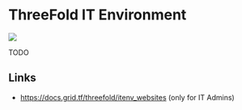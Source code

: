 # ThreeFold IT Environment

![](https://images.unsplash.com/photo-1523963288448-9a82c7c9049f?ixlib=rb-0.3.5&ixid=eyJhcHBfaWQiOjEyMDd9&s=87718e2044006ef5161299b4cfc50628&auto=format&fit=crop&w=2113&q=80)

TODO

## Links

- https://docs.grid.tf/threefold/itenv_websites  (only for IT Admins)